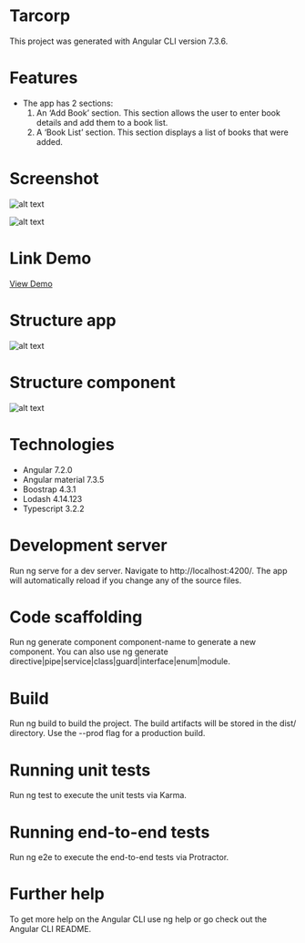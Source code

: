# Tarcorp
This project was generated with Angular CLI version 7.3.6.

# Features
  - The app has 2 sections:
      1. 	An ‘Add Book’ section. This section allows the user to enter book details and add them to a book list.
      2.	A ‘Book List’ section. This section displays a list of books that were added.

# Screenshot
![alt text](https://github.com/hoanglecao/images/blob/master/add_book.png "")

![alt text](https://github.com/hoanglecao/images/blob/master/book_list.png "")

# Link Demo
  [View Demo](https://hoanglecao.github.io/tarcorp/)
        
# Structure app
![alt text](https://github.com/hoanglecao/images/blob/master/app_structure1.png "")

# Structure component
![alt text](https://github.com/hoanglecao/images/blob/master/component-structure.png "")

# Technologies
  - Angular 7.2.0
  - Angular material 7.3.5
  - Boostrap 4.3.1
  - Lodash 4.14.123
  - Typescript 3.2.2
  
# Development server
Run ng serve for a dev server. Navigate to http://localhost:4200/. The app will automatically reload if you change any of the source files.

# Code scaffolding
Run ng generate component component-name to generate a new component. You can also use ng generate directive|pipe|service|class|guard|interface|enum|module.

# Build
Run ng build to build the project. The build artifacts will be stored in the dist/ directory. Use the --prod flag for a production build.

# Running unit tests
Run ng test to execute the unit tests via Karma.

# Running end-to-end tests
Run ng e2e to execute the end-to-end tests via Protractor.

# Further help
To get more help on the Angular CLI use ng help or go check out the Angular CLI README.
